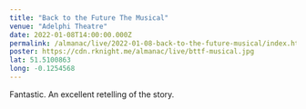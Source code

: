 ```yaml
---
title: "Back to the Future The Musical"
venue: "Adelphi Theatre"
date: 2022-01-08T14:00:00.000Z
permalink: /almanac/live/2022-01-08-back-to-the-future-musical/index.html
poster: https://cdn.rknight.me/almanac/live/bttf-musical.jpg
lat: 51.5100863
long: -0.1254568
---
```


Fantastic. An excellent retelling of the story.